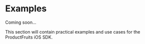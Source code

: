 # Examples

Coming soon...

This section will contain practical examples and use cases for the ProductFruits iOS SDK.
